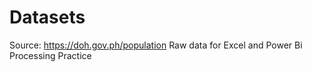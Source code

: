# Datasets
Source: https://doh.gov.ph/population
Raw data for Excel and Power Bi Processing Practice
